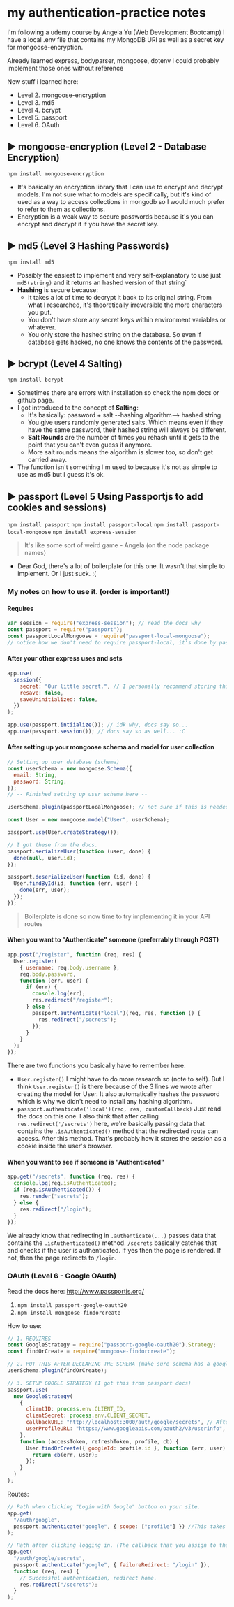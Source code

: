 # my authentication-practice notes

I'm following a udemy course by Angela Yu (Web Development Bootcamp)
I have a local .env file that contains my MongoDB URI as well as a secret key for mongoose-encryption.

Already learned express, bodyparser, mongoose, dotenv
I could probably implement those ones without reference

New stuff i learned here:

- Level 2. mongoose-encryption
- Level 3. md5
- Level 4. bcrypt
- Level 5. passport
- Level 6. OAuth

## ► mongoose-encryption (Level 2 - Database Encryption)

`npm install mongoose-encryption`

- It's basically an encryption library that I can use to encrypt and decrypt models. I'm not sure what to models are specifically, but it's kind of used as a way to access collections in mongodb so I would much prefer to refer to them as collections.
- Encryption is a weak way to secure passwords because it's you can encrypt and decrypt it if you have the secret key.

## ► md5 (Level 3 Hashing Passwords)

`npm install md5`

- Possibly the easiest to implement and very self-explanatory to use just `md5(string)` and it returns an hashed version of that string`
- **Hashing** is secure because:
  - It takes a lot of time to decrypt it back to its original string. From what I researched, it's theoretically irreversible the more characters you put.
  - You don't have store any secret keys within environment variables or whatever.
  - You only store the hashed string on the database. So even if database gets hacked, no one knows the contents of the password.

## ► bcrypt (Level 4 Salting)

`npm install bcrypt`

- Sometimes there are errors with installation so check the npm docs or github page.
- I got introduced to the concept of **Salting**:
  - It's basically: password + salt --hashing algorithm--> hashed string
  - You give users randomly generated salts. Which means even if they have the same password, their hashed string will always be different.
  - **Salt Rounds** are the number of times you rehash until it gets to the point that you can't even guess it anymore.
  - More salt rounds means the algorithm is slower too, so don't get carried away.
- The function isn't something I'm used to because it's not as simple to use as md5 but I guess it's ok.

## ► passport (Level 5 Using Passportjs to add cookies and sessions)

`npm install passport`
`npm install passport-local`
`npm install passport-local-mongoose`
`npm install express-session`

> It's like some sort of weird game - Angela (on the node package names)

- Dear God, there's a lot of boilerplate for this one. It wasn't that simple to implement. Or I just suck. :(

### My notes on how to use it. (order is important!)

#### Requires

```javascript
var session = require("express-session"); // read the docs why
const passport = require("passport");
const passportLocalMongoose = require("passport-local-mongoose");
// notice how we don't need to require passport-local, it's done by passport-local-mongoose so no worries.
```

#### After your other express uses and sets

```javascript
app.use(
  session({
    secret: "Our little secret.", // I personally recommend storing this in .env
    resave: false,
    saveUninitialized: false,
  })
);

app.use(passport.intiialize()); // idk why, docs say so...
app.use(passport.session()); // docs say so as well... :C
```

#### After setting up your mongoose schema and model for user collection

```javascript
// Setting up user database (schema)
const userSchema = new mongoose.Schema({
  email: String,
  password: String,
});
// -- Finished setting up user schema here --

userSchema.plugin(passportLocalMongoose); // not sure if this is needed after OAuth

const User = new mongoose.model("User", userSchema);

passport.use(User.createStrategy());

// I got these from the docs.
passport.serializeUser(function (user, done) {
  done(null, user.id);
});

passport.deserializeUser(function (id, done) {
  User.findById(id, function (err, user) {
    done(err, user);
  });
});
```

> Boilerplate is done so now time to try implementing it in your API routes

#### When you want to "Authenticate" someone (preferrably through POST)

```javascript
app.post("/register", function (req, res) {
  User.register(
    { username: req.body.username },
    req.body.password,
    function (err, user) {
      if (err) {
        console.log(err);
        res.redirect("/register");
      } else {
        passport.authenticate("local")(req, res, function () {
          res.redirect("/secrets");
        });
      }
    }
  );
});
```

There are two functions you basically have to remember here:

- `User.register()`
  I might have to do more research so (note to self). But I think `User.register()` is there because of the 3 lines we wrote after creating the model for User. It also automatically hashes the password which is why we didn't need to install any hashing algorithm.
- `passport.authenticate('local')(req, res, customCallback)`
  Just read the docs on this one. I also think that after calling `res.redirect('/secrets')` here, we're basically passing data that contains the `.isAuthenticated()` method that the redirected route can access.
  After this method. That's probably how it stores the session as a cookie inside the user's browser.

#### When you want to see if someone is "Authenticated"

```javascript
app.get("/secrets", function (req, res) {
  console.log(req.isAuthenticated);
  if (req.isAuthenticated()) {
    res.render("secrets");
  } else {
    res.redirect("/login");
  }
});
```

We already know that redirecting in `.authenticate(...)` passes data that contains the `.isAuthenticated()` method. `/secrets` basically catches that and checks if the user is authenticated. If yes then the page is rendered. If not, then the page redirects to `/login`.

### OAuth (Level 6 - Google OAuth)

Read the docs here: http://www.passportjs.org/

1. `npm install passport-google-oauth20`
2. `npm install mongoose-findorcreate`

How to use:

```js
// 1. REQUIRES
const GoogleStrategy = require("passport-google-oauth20").Strategy;
const findOrCreate = require("mongoose-findorcreate");

// 2. PUT THIS AFTER DECLARING THE SCHEMA (make sure schema has a googleId field to store profile Id)
userSchema.plugin(findOrCreate);

// 3. SETUP GOOGLE STRATEGY (I got this from passport docs)
passport.use(
  new GoogleStrategy(
    {
      clientID: process.env.CLIENT_ID,
      clientSecret: process.env.CLIENT_SECRET,
      callbackURL: "http://localhost:3000/auth/google/secrets", // After logging in, google redirects user to this link.
      userProfileURL: "https://www.googleapis.com/oauth2/v3/userinfo", // Gets rid of the deprecated Google+ bug.
    },
    function (accessToken, refreshToken, profile, cb) {
      User.findOrCreate({ googleId: profile.id }, function (err, user) {
        return cb(err, user);
      });
    }
  )
);
```

Routes:

```js
// Path when clicking "Login with Google" button on your site.
app.get(
  "/auth/google",
  passport.authenticate("google", { scope: ["profile"] }) //This takes you to the Google Login Page
);

// Path after clicking logging in. (The callback that you assign to the Google Cloud Platform for your API)
app.get(
  "/auth/google/secrets",
  passport.authenticate("google", { failureRedirect: "/login" }),
  function (req, res) {
    // Successful authentication, redirect home.
    res.redirect("/secrets");
  }
);
```
